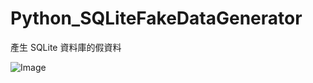 # Python_SQLiteFakeDataGenerator
產生 SQLite 資料庫的假資料

![Image](blob:https://imgur.com/e3ce1c1c-c46f-4580-9f2c-3ce1ce865cfb)

